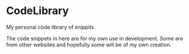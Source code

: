 # CodeLibrary
My personal code library of snippits

The code snippets in here are for my own use in development. Some are from other websites and hopefully some will be of my own creation.
